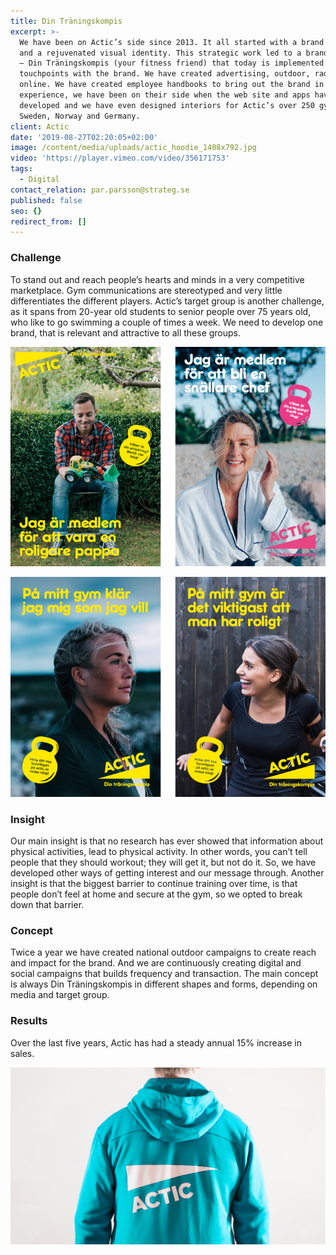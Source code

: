 ```yaml
---
title: Din Träningskompis
excerpt: >-
  We have been on Actic’s side since 2013. It all started with a brand platform
  and a rejuvenated visual identity. This strategic work led to a brand promise
  – Din Träningskompis (your fitness friend) that today is implemented in all
  touchpoints with the brand. We have created advertising, outdoor, radio and
  online. We have created employee handbooks to bring out the brand in the gym
  experience, we have been on their side when the web site and apps have been
  developed and we have even designed interiors for Actic’s over 250 gyms in
  Sweden, Norway and Germany.
client: Actic
date: '2019-08-27T02:20:05+02:00'
image: /content/media/uploads/actic_hoodie_1408x792.jpg
video: 'https://player.vimeo.com/video/356171753'
tags:
  - Digital
contact_relation: par.parsson@strateg.se
published: false
seo: {}
redirect_from: []
---
```

<Column md="6">

### Challenge

To stand out and reach people’s hearts and minds in a very competitive marketplace. Gym communications are stereotyped and very little differentiates the different players. Actic’s target group is another challenge, as it spans from 20-year old students to senior people over 75 years old, who like to go swimming a couple of times a week. We need to develop one brand, that is relevant and attractive to all these groups.

</Column>

<Column md="6">

![](/content/media/uploads/actic_1.jpg)

</Column>

<Column md="6">

![](/content/media/uploads/actic_2.jpg)

</Column>

<Column md="6">

### Insight

Our main insight is that no research has ever showed that information about physical activities, lead to physical activity. In other words, you can’t tell people that they should workout; they will get it, but not do it. So, we have developed other ways of getting interest and our message through. Another insight is that the biggest barrier to continue training over time, is that people don’t feel at home and secure at the gym, so we opted to break down that barrier.

</Column>

### Concept

Twice a year we have created national outdoor campaigns to create reach and impact for the brand. And we are continuously creating digital and social campaigns that builds frequency and transaction. The main concept is always Din Träningskompis in different shapes and forms, depending on media and target group.

### Results

Over the last five years, Actic has had a steady annual 15% increase in sales.

![](/content/media/uploads/actic_hoodie_1408x792.jpg)
